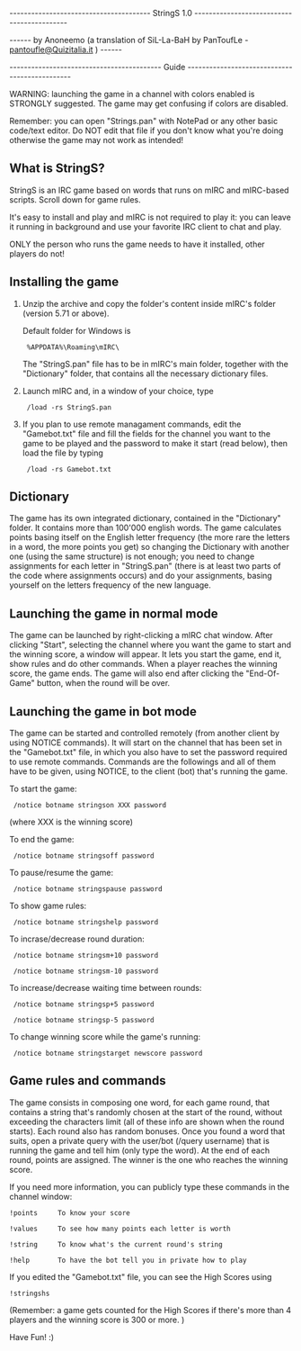 --------------------------------------- StringS 1.0 -------------------------------------------

------ by Anoneemo (a translation of SiL-La-BaH by PanToufLe - pantoufle@Quizitalia.it ) ------

------------------------------------------ Guide ----------------------------------------------

WARNING: launching the game in a channel with colors enabled is STRONGLY suggested. The 
game may get confusing if colors are disabled.

Remember: you can open "Strings.pan" with NotePad or any other basic code/text editor. Do NOT
edit that file if you don't know what you're doing otherwise the game may not work as intended!

What is StringS?
----------------
StringS is an IRC game based on words that runs on mIRC and mIRC-based scripts. Scroll down for 
game rules.

It's easy to install and play and mIRC is not required to play it: you can leave it running in
background and use your favorite IRC client to chat and play.

ONLY the person who runs the game needs to have it installed, other players do not!


Installing the game
---------------------
1. Unzip the archive and copy the folder's content inside mIRC's folder (version 5.71 or above). 

    Default folder for Windows is
    
        %APPDATA%\Roaming\mIRC\ 
    
    The "StringS.pan" file has to be in mIRC's main folder, together with the "Dictionary" folder, that
    contains all the necessary dictionary files.
2. Launch mIRC and, in a window of your choice, type 

        /load -rs StringS.pan

3. If you plan to use remote managament commands, edit the "Gamebot.txt" file and fill the fields for the channel
    you want to the game to be played and the password to make it start (read below), then load the file by
    typing 

        /load -rs Gamebot.txt

Dictionary
----------
The game has its own integrated dictionary, contained in the "Dictionary" folder. It contains more than
100'000 english words. The game calculates points basing itself on the English letter frequency (the more rare
the letters in a word, the more points you get) so changing the Dictionary with another one (using the
same structure) is not enough; you need to change assignments for each letter in "StringS.pan" (there is
at least two parts of the code where assignments occurs) and do your assignments, basing yourself on the letters 
frequency of the new language.

Launching the game in normal mode
---------------------------------
The game can be launched by right-clicking a mIRC chat window. After clicking "Start", selecting the
channel where you want the game to start and the winning score, a window will appear. It lets you start 
the game, end it, show rules and do other commands. When a player reaches the winning score, the game 
ends. The game will also end after clicking the "End-Of-Game" button, when the round will be over.

Launching the game in bot mode
------------------------------
The game can be started and controlled remotely (from another client by using NOTICE commands). It will
start on the channel that has been set in the "Gamebot.txt" file, in which you also have to set the 
password required to use remote commands. Commands are the followings and all of them have to be given, 
using NOTICE, to the client (bot) that's running the game.


   To start the game:
   
     /notice botname stringson XXX password 

   (where XXX is the winning score)
 
   To end the game:
   
     /notice botname stringsoff password

   To pause/resume the game:
   
     /notice botname stringspause password

   To show game rules:
   
     /notice botname stringshelp password

   To incrase/decrease round duration:
   
     /notice botname stringsm+10 password
     
     /notice botname stringsm-10 password

   To increase/decrease waiting time between rounds:
   
     /notice botname stringsp+5 password
     
     /notice botname stringsp-5 password
    
   To change winning score while the game's running:
   
     /notice botname stringstarget newscore password 

Game rules and commands
-----------------------
The game consists in composing one word, for each game round, that contains a string that's randomly chosen at
the start of the round, without exceeding the characters limit (all of these info are shown when the round starts). 
Each round also has random bonuses. Once you found a word that suits, open a private query with the user/bot 
(/query username) that is running the game and tell him (only type the word).
At the end of each round, points are assigned. The winner is the one who reaches the winning score.


If you need more information, you can publicly type these commands in the channel window:

    !points		To know your score

    !values		To see how many points each letter is worth

    !string		To know what's the current round's string

    !help		To have the bot tell you in private how to play


If you edited the "Gamebot.txt" file, you can see the High Scores using 

    !stringshs

(Remember: a game gets counted for the High Scores if there's more than 4 players and the winning score is 300 or more. )

Have Fun! :)

